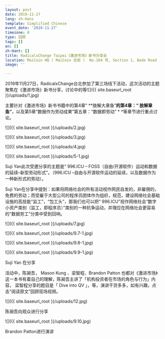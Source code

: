 ```yaml
---
layout: post
date: 2019-11-27
lang: zh-Hans
template: Simplified Chinese
event_date: '2019-11-27'
timezone: 8
type: 回顾
tags: []
en: []
zh-Hant: []
title: RadicalxChange Taipei《激进市场》新书分享会
location: MaiCoin HQ ( MaiCoin 总部 )  No.104 号, Section 1, Bade Road · Zhongzheng District
image: ''

---
```

2019年11月27日，RadicalxChange台北参加了第三场线下活动，这次活动的主题聚焦在《激进市场》新书分享，讨论中的等![]({{ site.baseurl_root }}/uploads/1.jpg)

主要针对《激进市场》新书书籍中的第4章“ **肢解大章鱼”**的第4章：“ 肢解章鱼”**，以及第5章“数据作为劳动成果”第五章：“数据即劳动” * *等章节进行重点讨论。

![]({{ site.baseurl_root }}/uploads/2.jpg)

![]({{ site.baseurl_root }}/uploads/3.jpg)

![]({{ site.baseurl_root }}/uploads/4.jpg)

![]({{ site.baseurl_root }}/uploads/5-1.jpg)

Suji Yan此次受邀分享的主题是“ 996.ICU – FOSS（自由/开源软件）运动和数据的延续–新型劳动形式”。（996.ICU –自由与开源软件运动的延续，以及数据作为一种新形式的劳动）。

Suji Yan在分享中提到：如果将网络社会的所有活动视作网民自发的，非雇佣的，免费的劳动；而受雇于大型公司的程序员团体作为组织，规范，建设网络社会基础设施的高技能“监工”，“包工头”，那我们也可以把“ 996.ICU”视作网络社会“数字小资产类别（监工，即程序员）”类别的一种抗争运动，并理应在网络社会更容易的“数据劳工”分类中受到回响。

![]({{ site.baseurl_root }}/uploads/7.jpg)

![]({{ site.baseurl_root }}/uploads/9.7-1.jpg)

![]({{ site.baseurl_root }}/uploads/9.8-1.jpg)

![]({{ site.baseurl_root }}/uploads/9.9-1.jpg)

Suji Yan 在分享

活动中，陈昶吾， Mason Kung 、梁智程、Brandon Patton 也都对《激进市场》这一本书有着自己的理解，陈昶吾主讲了「机构投资者在市场的角色与行为」内容， 梁智程分享的题目是「 Dive into QV 」，等，演讲干货多多，如有兴趣，点击“阅读原文”回顾现场视频。

![]({{ site.baseurl_root }}/uploads/12.jpg)

陈昶吾向观众进行分享

![]({{ site.baseurl_root }}/uploads/9.10.jpg)

Brandon Patton进行演讲